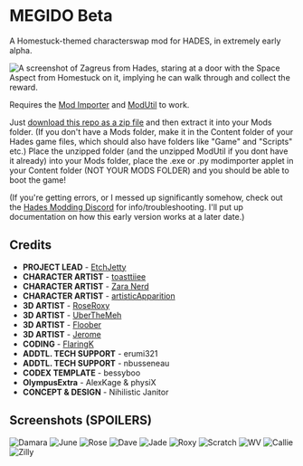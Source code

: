 # MEGIDO Beta
A Homestuck-themed characterswap mod for HADES, in extremely early alpha. 

![A screenshot of Zagreus from Hades, staring at a door with the Space Aspect from Homestuck on it, implying he can walk through and collect the reward.](docs/zagreus_space.png?raw=true "Foreshadowing dot png")

Requires the [Mod Importer](https://www.nexusmods.com/hades/mods/26) and [ModUtil](https://www.nexusmods.com/hades/mods/27) to work. 

Just [download this repo as a zip file](https://github.com/EtchJetty/MEGIDOBeta/archive/refs/heads/master.zip) and then extract it into your Mods folder. (If you don't have a Mods folder, make it in the Content folder of your Hades game files, which should also have folders like "Game" and "Scripts" etc.) Place the unzipped folder (and the unzipped ModUtil if you dont have it already) into your Mods folder, place the .exe or .py modimporter applet in your Content folder (NOT YOUR MODS FOLDER) and you should be able to boot the game! 

(If you're getting errors, or I messed up significantly somehow, check out the [Hades Modding Discord](https://discordapp.com/invite/KuMbyrN) for info/troubleshooting. I'll put up documentation on how this early version works at a later date.)

## Credits

- **PROJECT LEAD** - [EtchJetty](https://twitter.com/EtchJetty) 
- **CHARACTER ARTIST** - [toasttiiee](https://twitter.com/toasttiiee)
- **CHARACTER ARTIST** - [Zara Nerd](https://twitter.com/Nerd_Zara) 
- **CHARACTER ARTIST** - [artisticApparition](https://twitter.com/AAppariton) 
- **3D ARTIST** - [RoseRoxy](https://twitter.com/RoseRoxy_) 
- **3D ARTIST** - [UberTheMeh](https://twitter.com/rudfkr0316) 
- **3D ARTIST** - [Floober](https://twitter.com/Floober364) 
- **3D ARTIST** - [Jerome](https://twitter.com/JeromeHaldemann) 
- **CODING** - [FlaringK](https://flaringk.github.io/) 
- **ADDTL. TECH SUPPORT** - erumi321 
- **ADDTL. TECH SUPPORT** - nbusseneau 
- **CODEX TEMPLATE** - bessyboo 
- **OlympusExtra** - AlexKage & physiX 
- **CONCEPT & DESIGN** - Nihilistic Janitor

## Screenshots (SPOILERS)

![Damara](docs/damara.png?raw=true "MEGIDO")
![June](docs/june.png?raw=true "MEGIDO")
![Rose](docs/rose.png?raw=true "MEGIDO")
![Dave](docs/dave.png?raw=true "MEGIDO")
![Jade](docs/jade.png?raw=true "MEGIDO")
![Roxy](docs/roxy.png?raw=true "MEGIDO")
![Scratch](docs/scratch.png?raw=true "MEGIDO")
![WV](docs/wv.png?raw=true "MEGIDO")
![Callie](docs/callie.png?raw=true "MEGIDO")
![Zilly](docs/zilly.png?raw=true "MEGIDO")

<!-- 
> basically yall know the game HADES?
> ![Pop Scratch and Damara Megido.](docs/m1.png?raw=true "MEGIDO")
> 
> well
> lemme introduce you to the concept for MEGIDO
> ![Rose Lalonde giving a boon.](docs/m2.png?raw=true "MEGIDO")
> 
> (lower effort one)
> ![Damara Megido on the Boons menu.](docs/m3.png?raw=true "MEGIDO")
> 
> but you get the concept, right?
> ![Eridan Ampora giving a boon.](docs/m4.png?raw=true "MEGIDO")
> 
> the homestuck kids.... they're literally GODS
> ![Dave Strider giving a boon.](docs/m5.png?raw=true "MEGIDO")
> 
> couldn't they be invoked just as much as those from olympus?
> ![Vriska Serket giving a boon.](docs/m6.png?raw=true "MEGIDO")
> 
> ![Damara Megido preparing to fight the Midnight Crew.](docs/m7.png?raw=true "MEGIDO")
> 
> idk. i think there is a lot of potential here or in a similar concept -- its one of the, damn i wish homestuck had become ubiquitous enough to recieve games and spinoffs in the same way that other properties do,
> ![John(?) Egbert giving a boon.](docs/m8.png?raw=true "MEGIDO")
> 
> kinda things
> 
> ![Pop Scratch retrieving Damara's meteor.](docs/rulermegido.gif?raw=true "MEGIDO")
> 
> i just think
> 
> that if you are wanting for a setting similar to hell.............
> 
> infinite scratch manor escape roguelike
 -->
